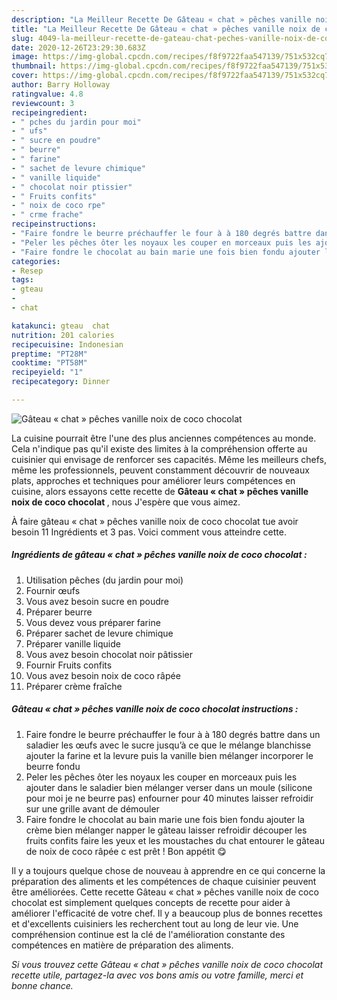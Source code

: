```yaml
---
description: "La Meilleur Recette De Gâteau « chat » pêches vanille noix de coco chocolat"
title: "La Meilleur Recette De Gâteau « chat » pêches vanille noix de coco chocolat"
slug: 4049-la-meilleur-recette-de-gateau-chat-peches-vanille-noix-de-coco-chocolat
date: 2020-12-26T23:29:30.683Z
image: https://img-global.cpcdn.com/recipes/f8f9722faa547139/751x532cq70/gateau-chat-peches-vanille-noix-de-coco-chocolat-photo-principale-de-la-recette.jpg
thumbnail: https://img-global.cpcdn.com/recipes/f8f9722faa547139/751x532cq70/gateau-chat-peches-vanille-noix-de-coco-chocolat-photo-principale-de-la-recette.jpg
cover: https://img-global.cpcdn.com/recipes/f8f9722faa547139/751x532cq70/gateau-chat-peches-vanille-noix-de-coco-chocolat-photo-principale-de-la-recette.jpg
author: Barry Holloway
ratingvalue: 4.8
reviewcount: 3
recipeingredient:
- " pches du jardin pour moi"
- " ufs"
- " sucre en poudre"
- " beurre"
- " farine"
- " sachet de levure chimique"
- " vanille liquide"
- " chocolat noir ptissier"
- " Fruits confits"
- " noix de coco rpe"
- " crme frache"
recipeinstructions:
- "Faire fondre le beurre préchauffer le four à à 180 degrés battre dans un saladier les œufs avec le sucre jusqu’à ce que le mélange blanchisse ajouter la farine et la levure puis la vanille bien mélanger incorporer le beurre fondu"
- "Peler les pêches ôter les noyaux les couper en morceaux puis les ajouter dans le saladier bien mélanger verser dans un moule (silicone pour moi je ne beurre pas) enfourner pour 40 minutes laisser refroidir sur une grille avant de démouler"
- "Faire fondre le chocolat au bain marie une fois bien fondu ajouter la crème bien mélanger napper le gâteau laisser refroidir découper les fruits confits faire les yeux et les moustaches du chat entourer le gâteau de noix de coco râpée c est prêt ! Bon appétit 😋"
categories:
- Resep
tags:
- gteau
- 
- chat

katakunci: gteau  chat 
nutrition: 201 calories
recipecuisine: Indonesian
preptime: "PT28M"
cooktime: "PT58M"
recipeyield: "1"
recipecategory: Dinner

---
```



![Gâteau « chat » pêches vanille noix de coco chocolat](https://img-global.cpcdn.com/recipes/f8f9722faa547139/751x532cq70/gateau-chat-peches-vanille-noix-de-coco-chocolat-photo-principale-de-la-recette.jpg)

La cuisine pourrait être l'une des plus anciennes compétences au monde. Cela n'indique pas qu'il existe des limites à la compréhension offerte au cuisinier qui envisage de renforcer ses capacités. Même les meilleurs chefs, même les professionnels, peuvent constamment découvrir de nouveaux plats, approches et techniques pour améliorer leurs compétences en cuisine, alors essayons cette recette de <strong> Gâteau « chat » pêches vanille noix de coco chocolat </strong>, nous J'espère que vous aimez.

<!--inarticleads1-->

À faire gâteau « chat » pêches vanille noix de coco chocolat tue avoir besoin 11 Ingrédients et 3 pas. Voici comment vous atteindre cette.

##### Ingrédients de gâteau « chat » pêches vanille noix de coco chocolat :

1. Utilisation  pêches (du jardin pour moi)
1. Fournir  œufs
1. Vous avez besoin  sucre en poudre
1. Préparer  beurre
1. Vous devez vous préparer  farine
1. Préparer  sachet de levure chimique
1. Préparer  vanille liquide
1. Vous avez besoin  chocolat noir pâtissier
1. Fournir  Fruits confits
1. Vous avez besoin  noix de coco râpée
1. Préparer  crème fraîche




<!--inarticleads2-->

##### Gâteau « chat » pêches vanille noix de coco chocolat instructions :

1. Faire fondre le beurre préchauffer le four à à 180 degrés battre dans un saladier les œufs avec le sucre jusqu’à ce que le mélange blanchisse ajouter la farine et la levure puis la vanille bien mélanger incorporer le beurre fondu
1. Peler les pêches ôter les noyaux les couper en morceaux puis les ajouter dans le saladier bien mélanger verser dans un moule (silicone pour moi je ne beurre pas) enfourner pour 40 minutes laisser refroidir sur une grille avant de démouler
1. Faire fondre le chocolat au bain marie une fois bien fondu ajouter la crème bien mélanger napper le gâteau laisser refroidir découper les fruits confits faire les yeux et les moustaches du chat entourer le gâteau de noix de coco râpée c est prêt ! Bon appétit 😋




<!--inarticleads1-->

<p>
Il y a toujours quelque chose de nouveau à apprendre en ce qui concerne la préparation des aliments et les compétences de chaque cuisinier peuvent être améliorées. Cette recette Gâteau « chat » pêches vanille noix de coco chocolat est simplement quelques concepts de recette pour aider à améliorer l'efficacité de votre chef. Il y a beaucoup plus de bonnes recettes et d'excellents cuisiniers les recherchent tout au long de leur vie. Une compréhension continue est la clé de l'amélioration constante des compétences en matière de préparation des aliments.
</p>

<p>
<i>Si vous trouvez cette Gâteau « chat » pêches vanille noix de coco chocolat recette utile, partagez-la avec vos bons amis ou votre famille, merci et bonne chance.</i>
</p>
